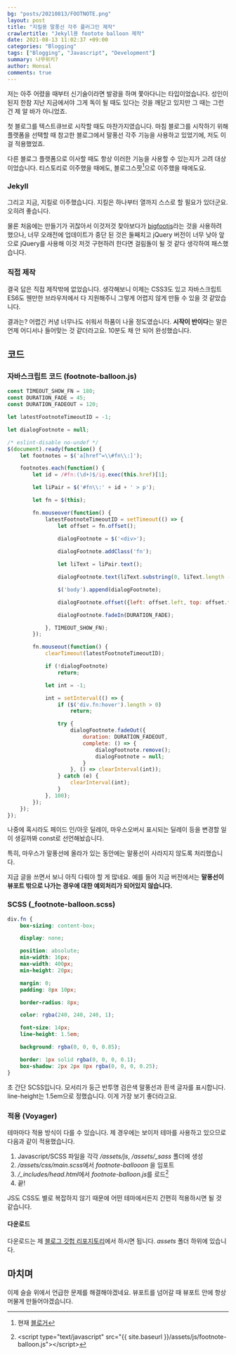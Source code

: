 ```yaml
---
bg: "posts/20210813/FOOTNOTE.png"
layout: post
title: "지킬용 말풍선 각주 플러그인 제작"
crawlertitle: "Jekyll용 footote balloon 제작"
date: 2021-08-13 11:02:37 +09:00
categories: "Blogging"
tags: ["Blogging", "Javascript", "Development"]
summary: 나무위키?
author: Honsal
comments: true
---
```


저는 아주 어렸을 때부터 신기술이라면 발광을 하며 쫓아다니는 타입이었습니다. 성인이 된지 한참 지난 지금에서야 그게 독이 될 때도 있다는 것을 깨닫고 있지만 그 때는 그런 건 제 알 바가 아니었죠.

첫 블로그를 텍스트큐브로 시작할 때도 마찬가지였습니다. 마침 블로그를 시작하기 위해 플랫폼을 선택할 때 참고한 블로그에서 말풍선 각주 기능을 사용하고 있었기에, 저도 이걸 적용했었죠.

다른 블로그 플랫폼으로 이사할 때도 항상 이러한 기능을 사용할 수 있는지가 고려 대상이었습니다. 티스토리로 이주했을 때에도, 블로그스팟[^1]으로 이주했을 때에도요.

### Jekyll

그리고 지금, 지킬로 이주했습니다. 지킬은 하나부터 열까지 스스로 할 필요가 있더군요. 오히려 좋습니다.

물론 처음에는 만들기가 귀찮아서 이것저것 찾아보다가 [bigfootjs](http://www.bigfootjs.com/)라는 것을 사용하려 했으나, 너무 오래전에 업데이트가 중단 된 것은 둘째치고 jQuery 버전이 너무 낮아 앞으로 jQuery를 사용해 이것 저것 구현하려 한다면 걸림돌이 될 것 같다 생각하여 패스했습니다.

### 직접 제작

결국 답은 직접 제작밖에 없었습니다. 생각해보니 이제는 CSS3도 있고 자바스크립트 ES6도 웬만한 브라우저에서 다 지원해주니 그렇게 어렵지 않게 만들 수 있을 것 같았습니다.

결과는? 어렵긴 커녕 너무나도 쉬워서 하품이 나올 정도였습니다. **시작이 반이다**는 말은 언제 어디서나 들어맞는 것 같더라고요. 10분도 채 안 되어 완성했습니다.

## 코드

### 자바스크립트 코드 (footnote-balloon.js)

```js
const TIMEOUT_SHOW_FN = 180;
const DURATION_FADE = 45;
const DURATION_FADEOUT = 120;

let latestFootnoteTimeoutID = -1;

let dialogFootnote = null;

/* eslint-disable no-undef */
$(document).ready(function() {
    let footnotes = $('a[href^=\\#fn\\:]');

    footnotes.each(function() {
        let id = /#fn:(\d+)$/ig.exec(this.href)[1];

        let liPair = $('#fn\\:' + id + ' > p');

        let fn = $(this);

        fn.mouseover(function() {
            latestFootnoteTimeoutID = setTimeout(() => {
                let offset = fn.offset();
                
                dialogFootnote = $('<div>');

                dialogFootnote.addClass('fn');

                let liText = liPair.text();

                dialogFootnote.text(liText.substring(0, liText.length - 2));

                $('body').append(dialogFootnote);

                dialogFootnote.offset({left: offset.left, top: offset.top + fn.height()});

                dialogFootnote.fadeIn(DURATION_FADE);

            }, TIMEOUT_SHOW_FN);
        });

        fn.mouseout(function() {
            clearTimeout(latestFootnoteTimeoutID);

            if (!dialogFootnote)
                return;

            let int = -1;

            int = setInterval(() => {     
                if ($('div.fn:hover').length > 0)
                    return;

                try {
                    dialogFootnote.fadeOut({
                        duration: DURATION_FADEOUT,
                        complete: () => {
                            dialogFootnote.remove();
                            dialogFootnote = null;
                        }
                    }, () => clearInterval(int));
                } catch (e) {
                    clearInterval(int);
                }
            }, 100);
        });
    });
});
```

나중에 혹시라도 페이드 인/아웃 딜레이, 마우스오버시 표시되는 딜레이 등을 변경할 일이 생길까봐 const로 선언해놨습니다.

특히, 마우스가 말풍선에 올라가 있는 동안에는 말풍선이 사라지지 않도록 처리했습니다.

지금 글을 쓰면서 보니 아직 다뤄야 할 게 많네요. 예를 들어 지금 버전에서는 **말풍선이 뷰포트 밖으로 나가는 경우에 대한 예외처리가 되어있지 않습니다.**

### SCSS (_footnote-balloon.scss)

```scss
div.fn {
    box-sizing: content-box;

    display: none;

    position: absolute;
    min-width: 16px;
    max-width: 400px;
    min-height: 20px;

    margin: 0;
    padding: 8px 10px;

    border-radius: 8px;

    color: rgba(240, 240, 240, 1);

    font-size: 14px;
    line-height: 1.5em;

    background: rgba(0, 0, 0, 0.85);

    border: 1px solid rgba(0, 0, 0, 0.1);
    box-shadow: 2px 2px 8px rgba(0, 0, 0, 0.25);
}
```

초 간단 SCSS입니다. 모서리가 둥근 반투명 검은색 말풍선과 흰색 글자를 표시합니다. line-height는 1.5em으로 정했습니다. 이게 가장 보기 좋더라고요.

### 적용 (Voyager)

테마마다 적용 방식이 다를 수 있습니다. 제 경우에는 보이저 테마를 사용하고 있으므로 다음과 같이 적용했습니다.

1. Javascript/SCSS 파일을 각각 */assets/js*, */assets/_sass* 폴더에 생성
2. */assets/css/main.scss*에서 *footnote-ballooon* 을 임포트
3. */_includes/head.html*에서 *footnote-balloon.js*를 로드[^2]
4. 끝!

JS도 CSS도 별로 복잡하지 않기 때문에 어떤 테마에서든지 간편히 적용하시면 될 것 같습니다.

#### 다운로드

다운로드는 제 [블로그 깃헙 리포지토리](https://github.com/honsal/honsal.github.io)에서 하시면 됩니다. *assets* 폴더 하위에 있습니다.

마치며
---

이제 슬슬 위에서 언급한 문제를 해결해야겠네요. 뷰포트를 넘어갈 때 뷰포트 안에 항상 머물게 만들어야겠습니다.

[^1]: 현재 [블로거](https://www.blogger.com/)

[^2]: \<script type="text/javascript" src="{{ site.baseurl }}/assets/js/footnote-balloon.js">\</script\>
